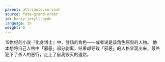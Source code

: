 ```yaml
---
parent: attribute.servant
source: fate-grand-order
id: henry-jekyll-hyde
language: zh
weight: 0
---
```


19世纪的小说『化身博士』中，登场的角色——或者说是该角色原型的人物。
他本想将自己人格中「邪恶」部分剥离，结果却导致「邪恶」的人格显现出来，最终犯下了杀人的恶行，走上了自我毁灭的道路。
